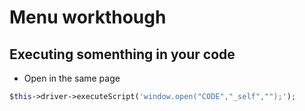 # Menu workthough

## Executing somenthing in your code

* Open in the same page

```PHP
$this->driver->executeScript('window.open("CODE","_self","");');
```
